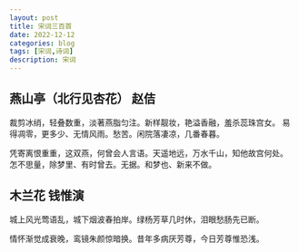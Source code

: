 ```yaml
---
layout: post
title: 宋词三百首
date: 2022-12-12
categories: blog
tags: [宋词,诗词]
description: 宋词
---
```





## 燕山亭（北行见杏花） 赵佶


裁剪冰绡，轻叠数重，淡著燕脂匀注。新样靓妆，艳溢香融，羞杀蕊珠宫女。
易得凋零，更多少、无情风雨。愁苦。闲院落凄凉，几番春暮。

凭寄离恨重重，这双燕，何曾会人言语。天遥地远，万水千山，知他故宫何处。
怎不思量，除梦里、有时曾去。无据。和梦也、新来不做。


## 木兰花 钱惟演

城上风光莺语乱，城下烟波春拍岸。绿杨芳草几时休，泪眼愁肠先已断。

情怀渐觉成衰晚，鸾镜朱颜惊暗换。昔年多病厌芳尊，今日芳尊惟恐浅。